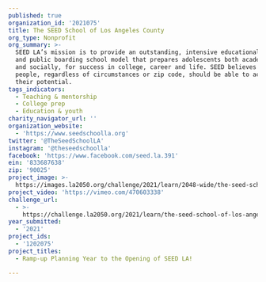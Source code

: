 ```yaml
---
published: true
organization_id: '2021075'
title: The SEED School of Los Angeles County
org_type: Nonprofit
org_summary: >-
  SEED LA’s mission is to provide an outstanding, intensive educational program
  and public boarding school model that prepares adolescents both academically
  and socially, for success in college, career and life. SEED believes all young
  people, regardless of circumstances or zip code, should be able to achieve
  their potential.
tags_indicators:
  - Teaching & mentorship
  - College prep
  - Education & youth
charity_navigator_url: ''
organization_website:
  - 'https://www.seedschoolla.org'
twitter: '@TheSeedSchoolLA'
instagram: '@theseedschoolla'
facebook: 'https://www.facebook.com/seed.la.391'
ein: '833687638'
zip: '90025'
project_image: >-
  https://images.la2050.org/challenge/2021/learn/2048-wide/the-seed-school-of-los-angeles-county.jpg
project_video: 'https://vimeo.com/470603338'
challenge_url:
  - >-
    https://challenge.la2050.org/2021/learn/the-seed-school-of-los-angeles-county/
year_submitted:
  - '2021'
project_ids:
  - '1202075'
project_titles:
  - Ramp-up Planning Year to the Opening of SEED LA!

---
```

